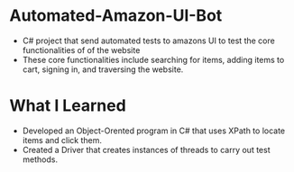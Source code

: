 # Automated-Amazon-UI-Bot
* C# project that send automated tests to amazons UI to test the core functionalities of of the website
* These core functionalities include searching for items, adding items to cart, signing in, and traversing the website. 

# What I Learned 

* Developed an Object-Orented program in C# that uses XPath to locate items and click them. 
* Created a Driver that creates instances of threads to carry out test methods. 


